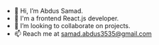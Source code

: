 - 👋 Hi, I’m Abdus Samad.
- 👀 I'm a frontend React.js developer.
- 💞️ I’m looking to collaborate on projects.
- 📫 Reach me at samad.abdus3535@gmail.com

<!---
asamad35/asamad35 is a ✨ special ✨ repository because its `README.md` (this file) appears on your GitHub profile.
You can click the Preview link to take a look at your changes.
--->
